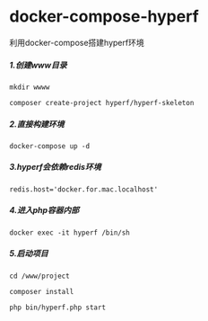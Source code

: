 # docker-compose-hyperf
利用docker-compose搭建hyperf环境

##### 1.创建www目录
```
mkdir wwww

composer create-project hyperf/hyperf-skeleton 

```
##### 2.直接构建环境
```
docker-compose up -d 
```

##### 3.hyperf会依赖redis环境
```
redis.host='docker.for.mac.localhost'
```

##### 4.进入php容器内部
```
docker exec -it hyperf /bin/sh

```

##### 5.启动项目
```
cd /www/project 

composer install

php bin/hyperf.php start 
```
